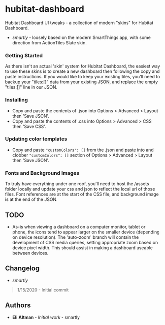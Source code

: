 # hubitat-dashboard

Hubitat Dashboard UI tweaks - a collection of modern "skins" for Hubitat Dashboard.  

- *smartly* - loosely based on the modern SmartThings app, with some direction from ActionTiles Slate skin.

### Getting Started

As there isn't an actual 'skin' system for Hubitat Dashboard, the easiest way to use these skins is to create a new dashboard then following the copy and paste instructions.  If you would like to keep your existing tiles, you'll need to backup your "tiles:[]" data from your existing JSON, and replace the empty "tiles:[]" line in our JSON.

### Installing

- Copy and paste the contents of .json into Options > Advanced > Layout then 'Save JSON'.
- Copy and paste the contents of .css into Options > Advanced > CSS then 'Save CSS'.

### Updating color templates

- Copy and paste ```"customColors": []``` from the .json and paste into and clobber ```"customColors": []``` section of Options > Advanced > Layout then 'Save JSON'.

### Fonts and Background Images

To truly have everything under one roof, you'll need to host the /assets folder locally and update your css and json to reflect the local url of those files.   Font references are at the start of the CSS file, and background image is at the end of the JSON.

## TODO

- As-is when viewing a dashboard on a computer monitor, tablet or phone, the icons tend to appear larger on the smaller device (depending on device resolution).  The 'auto-zoom' branch will contain the development of CSS media queries, setting appropriate zoom based on device pixel width.  This should assist in making a dashboard useable between devices.


## Changelog

- *smartly*
> 1/15/2020 - Initial commit

## Authors

* **Eli Altman** - *Initial work* - smartly
